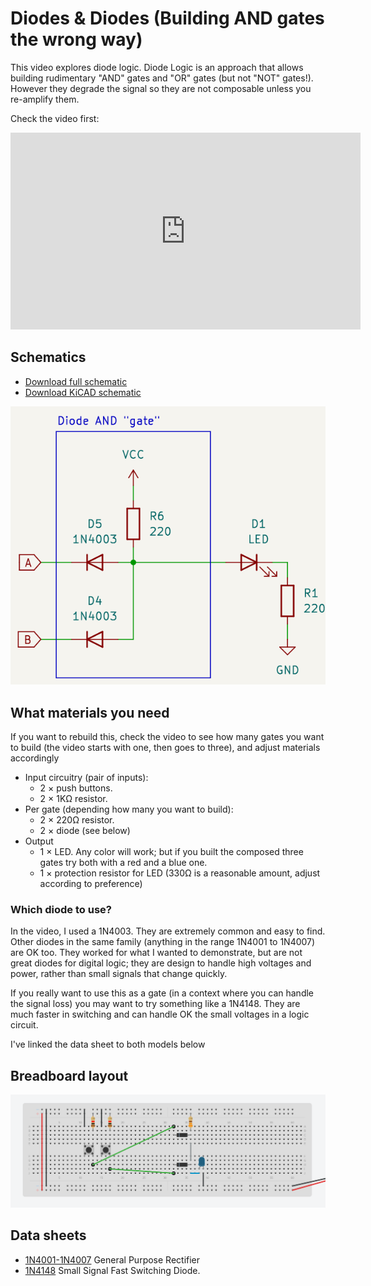 # Diodes & Diodes (Building AND gates the wrong way)

This video explores diode logic. Diode Logic is an approach that allows
building rudimentary "AND" gates and "OR" gates (but not "NOT" gates!). However they degrade the signal so they are not composable unless you re-amplify them.

Check the video first:

<iframe width="560" height="315" src="https://www.youtube.com/embed/lU2IVW7GjUQ?si=X5mdRarw_T9T74cO" title="YouTube video player" frameborder="0" allow="accelerometer; autoplay; clipboard-write; encrypted-media; gyroscope; picture-in-picture; web-share" referrerpolicy="strict-origin-when-cross-origin" allowfullscreen></iframe>

## Schematics

* [Download full schematic](schematic.png)
* [Download KiCAD schematic](../../kicad/and-gates-p2/and-gates-p2.kicad_sch)

![AND gate with diodes](diode-gate.png)

## What materials you need

If you want to rebuild this, check the video to see how many gates you want to build (the video starts with one, then goes to three), and adjust materials accordingly

* Input circuitry (pair of inputs):
  * 2 × push buttons.
  * 2 × 1KΩ resistor.
* Per gate (depending how many you want to build):
  * 2 × 220Ω resistor.
  * 2 × diode (see below)
* Output
  * 1 × LED. Any color will work; but if you built the composed three gates try both with a red and a blue one.
  * 1 × protection resistor for LED (330Ω is a reasonable amount, adjust according to preference)

### Which diode to use?

In the video, I used a 1N4003. They are extremely common and easy to find. Other diodes in the same family (anything in the range 1N4001 to 1N4007) are OK too. They worked for what I wanted to demonstrate, but
are not great diodes for digital logic; they are design to handle high voltages and power, rather than small signals that change quickly.

If you really want to use this as a gate (in a context where you can handle the signal loss) you may want to try something like a 1N4148. They are much faster in switching and can handle OK the small voltages in a logic circuit.

I've linked the data sheet to both models below

## Breadboard layout

![Breadboard layout](breadboard.png)

## Data sheets

* [1N4001-1N4007](https://www.vishay.com/docs/88503/1n4001.pdf) General Purpose Rectifier
* [1N4148](https://www.vishay.com/docs/81857/1n4148.pdf) Small Signal Fast Switching Diode.

